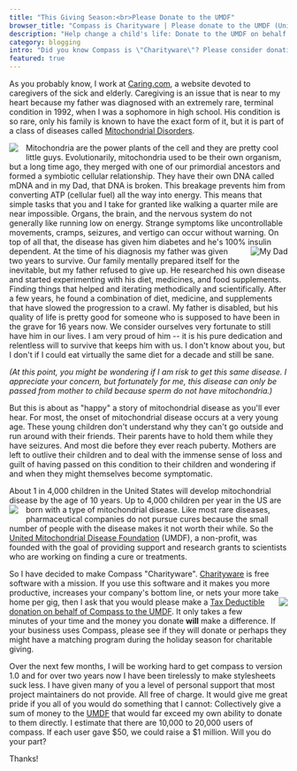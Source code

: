 ```yaml
---
title: "This Giving Season:<br>Please Donate to the UMDF"
browser_title: "Compass is Charityware | Please donate to the UMDF (United Mitochondrial Disease Foundation)"
description: "Help change a child's life: Donate to the UMDF on behalf of Compass."
category: blogging
intro: "Did you know Compass is \"Charityware\"? Please consider donating this holiday season."
featured: true
---
```

As you probably know, I work at [Caring.com](http://www.caring.com/), a website devoted to
caregivers of the sick and elderly. Caregiving is an issue that is near to my heart because
my father was diagnosed with an extremely rare, terminal condition in 1992, when I was a
sophomore in high school. His condition is so rare, only his family is known to have the
exact form of it, but it is part of a class of diseases called [Mitochondrial Disorders][mito].

<img src="http://img.skitch.com/20101109-mm238g44f7xq6gu7ma6eintxw.jpg" style="float:left; margin: 0 1em 1em 0;">
Mitochondria are the power plants of the cell and they are pretty cool little guys.
Evolutionarily, mitochondria used to be their own organism, but a long time ago, they merged
with one of our primordial ancestors and formed a symbiotic cellular relationship. They have
their own DNA called mDNA and in my Dad, that DNA is broken. This breakage prevents him from
converting ATP (cellular fuel) all the way into energy. This means that simple tasks that
you and I take for granted like walking a quarter mile are near impossible. Organs, the brain,
and the nervous system do not generally like running low on energy. Strange symptoms like
uncontrollable movements, cramps, seizures, and vertigo can occur without warning. On top of
all that, the disease has given him diabetes and he's 100% insulin dependent.

<img src="http://img.skitch.com/20101109-cgswebet89ptpmjknrq2dc7q54.jpg" style="float:right; margin: 0 0 1em 1em;" alt="My Dad"> 
At the time of his diagnosis my father was given two years to survive. Our family mentally
prepared itself for the inevitable, but my father refused to give up. He researched his
own disease and started experimenting with his diet, medicines, and food supplements. Finding
things that helped and iterating methodically and scientifically. After a few years, he
found a combination of diet, medicine, and supplements that have slowed the progression
to a crawl. My father is disabled, but his quality of life is pretty good for someone who
is supposed to have been in the grave for 16 years now. We consider ourselves very fortunate
to still have him in our lives. I am very proud of him -- it is his pure dedication and
relentless will to survive that keeps him with us. I don't know about you, but I don't
if I could eat virtually the same diet for a decade and still be sane.

*(At this point, you might be wondering if I am risk to get this same disease. I appreciate
your concern, but fortunately for me, this disease can only be passed from mother to child
because sperm do not have mitochondria.)*

But this is about as "happy" a story of mitochondrial disease as you'll ever hear. For
most, the onset of mitochondrial disease occurs at a very young age. These young children
don't understand why they can't go outside and run around with their friends. Their parents
have to hold them while they have seizures. And most die before they ever reach puberty.
Mothers are left to outlive their children and to deal with the immense sense of loss and
guilt of having passed on this condition to their children and wondering if and when they
might themselves become symptomatic.

About 1 in 4,000 children in the United States will develop mitochondrial disease by the
age of 10 years. Up to 4,000 children per year in the US are born with a type of
mitochondrial disease. <img src="http://img.skitch.com/20101109-gt9mf1r1bqt67crsedg57hre8r.jpg" style="float: left; margin: 0 1em 1em 0;">
Like most rare diseases, pharmaceutical companies do not pursue cures
because the small number of people with the disease makes it not worth their while. So the
[United Mitochondrial Disease Foundation][umdf] (UMDF), a non-profit, was founded with the
goal of providing support and research grants to scientists who are working on finding a cure
or treatments.

So I have decided to make Compass "Charityware". [Charityware][chartityware] is free software
with a mission. If you use this software and it makes you more productive, increases your
company's bottom line, or nets your more take home per gig, then I ask that you would
please make a <img src="http://www.umdf.org/atf/cf/%7B858acd34-ecc3-472a-8794-39b92e103561%7D/umdf_logo.gif" style="float: right; margin: 0 0 1em 1em;">
[Tax Deductible donation on behalf of Compass to the UMDF][donation_form].
It only takes a few minutes of your time and the money you donate **will** make a difference.
If your business uses Compass, please see if they will donate or perhaps they might have a
matching program during the holiday season for charitable giving.

Over the next few months, I will be working hard to get compass to version 1.0 and for
over two years now I have been tirelessly to make stylesheets suck less. I have given
many of you a level of personal support that most project maintainers do not provide. All
free of charge. It would give me great pride if you all of you would do something that I
cannot: Collectively give a sum of money to the [UMDF][umdf] that would far exceed my own
ability to donate to them directly. I estimate that there are 10,000 to 20,000 users of
compass. If each user gave $50, we could raise a $1 million. Will you do your part?

Thanks!

[mito]: http://en.wikipedia.org/wiki/Mitochondrial_disease
[donation_form]: https://secure.umdf.org/AutoGen/Simple/Donor.asp?ievent=420320&en=clLNK3PLLbJWKdOOJaLSLfN5IpIVK6NPLgIRIeO6LzH
[chartityware]: http://charityware.info/
[umdf]: http://www.umdf.org/


